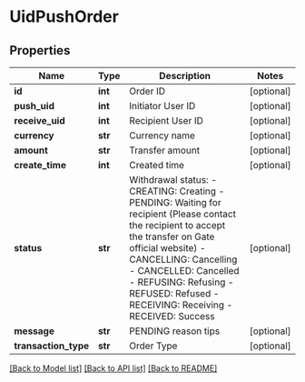 # UidPushOrder

## Properties
Name | Type | Description | Notes
------------ | ------------- | ------------- | -------------
**id** | **int** | Order ID | [optional] 
**push_uid** | **int** | Initiator User ID | [optional] 
**receive_uid** | **int** | Recipient User ID | [optional] 
**currency** | **str** | Currency name | [optional] 
**amount** | **str** | Transfer amount | [optional] 
**create_time** | **int** | Created time | [optional] 
**status** | **str** | Withdrawal status:  - CREATING: Creating - PENDING: Waiting for recipient (Please contact the recipient to accept the transfer on Gate official website) - CANCELLING: Cancelling - CANCELLED: Cancelled - REFUSING: Refusing - REFUSED: Refused - RECEIVING: Receiving - RECEIVED: Success | [optional] 
**message** | **str** | PENDING reason tips | [optional] 
**transaction_type** | **str** | Order Type | [optional] 

[[Back to Model list]](../README.md#documentation-for-models) [[Back to API list]](../README.md#documentation-for-api-endpoints) [[Back to README]](../README.md)


